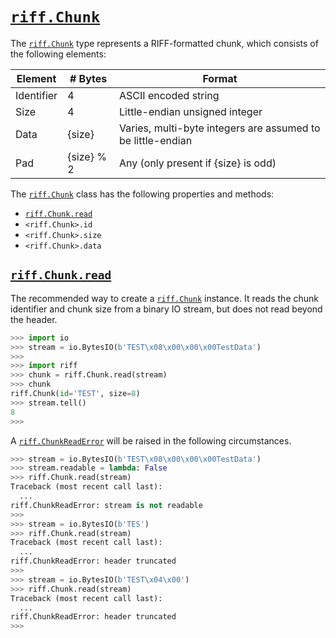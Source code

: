 # [`riff.Chunk`](riff.Chunk.md#riffchunk)

The [`riff.Chunk`](riff.Chunk.md#riffchunk) type represents a RIFF-formatted chunk, which consists of the following elements:

| Element    | # Bytes    | Format                                                      |
|------------|------------|-------------------------------------------------------------|
| Identifier | 4          | ASCII encoded string                                        |
| Size       | 4          | Little-endian unsigned integer                              |
| Data       | {size}     | Varies, multi-byte integers are assumed to be little-endian |
| Pad        | {size} % 2 | Any (only present if {size} is odd)                         |

The [`riff.Chunk`](riff.Chunk.md#riffchunk) class has the following properties and methods:

- [`riff.Chunk.read`](riff.Chunk.md#riffchunkread)
- `<riff.Chunk>.id`
- `<riff.Chunk>.size`
- `<riff.Chunk>.data`

## [`riff.Chunk.read`](riff.Chunk.md#riffchunkread)

The recommended way to create a [`riff.Chunk`](riff.Chunk.md#riffchunk) instance. It reads the chunk identifier and chunk size from a binary IO stream, but does not read beyond the header.

```python
>>> import io
>>> stream = io.BytesIO(b'TEST\x08\x00\x00\x00TestData')
>>>
>>> import riff
>>> chunk = riff.Chunk.read(stream)
>>> chunk
riff.Chunk(id='TEST', size=8)
>>> stream.tell()
8
>>>
```

A [`riff.ChunkReadError`](riff.ChunkReadError.md#riffchunkreaderror) will be raised in the following circumstances.

```python
>>> stream = io.BytesIO(b'TEST\x08\x00\x00\x00TestData')
>>> stream.readable = lambda: False
>>> riff.Chunk.read(stream)
Traceback (most recent call last):
  ...
riff.ChunkReadError: stream is not readable
>>>
>>> stream = io.BytesIO(b'TES')
>>> riff.Chunk.read(stream)
Traceback (most recent call last):
  ...
riff.ChunkReadError: header truncated
>>>
>>> stream = io.BytesIO(b'TEST\x04\x00')
>>> riff.Chunk.read(stream)
Traceback (most recent call last):
  ...
riff.ChunkReadError: header truncated
>>>
```
